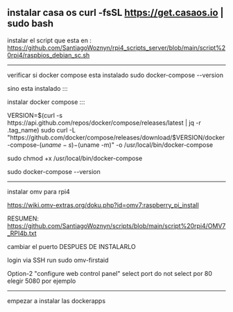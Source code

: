 instalar casa os
curl -fsSL https://get.casaos.io | sudo bash
--------------------------------------------------------------------------------------
instalar el script que esta en :
    https://github.com/SantiagoWoznyn/rpi4_scripts_server/blob/main/script%20rpi4/raspbios_debian_sc.sh

--------------------------------------------------------------------------
verificar si docker compose esta instalado
    sudo docker-compose --version

sino esta instalado :::

  instalar docker compose :::

VERSION=$(curl -s https://api.github.com/repos/docker/compose/releases/latest | jq -r .tag_name)
sudo curl -L "https://github.com/docker/compose/releases/download/$VERSION/docker-compose-$(uname -s)-$(uname -m)" -o /usr/local/bin/docker-compose

sudo chmod +x /usr/local/bin/docker-compose

sudo docker-compose --version

-------------------------------------------------------------------
instalar omv para rpi4

https://wiki.omv-extras.org/doku.php?id=omv7:raspberry_pi_install 

RESUMEN: 
https://github.com/SantiagoWoznyn/scripts/blob/main/script%20rpi4/OMV7_RPI4b.txt

cambiar el puerto DESPUES DE INSTALARLO

login via SSH
run 
sudo omv-firstaid

Option-2 "configure web control panel"
  select port
 do not select por 80
 elegir 5080 por ejemplo

-------------------------------------------------------------------
empezar a instalar las dockerapps